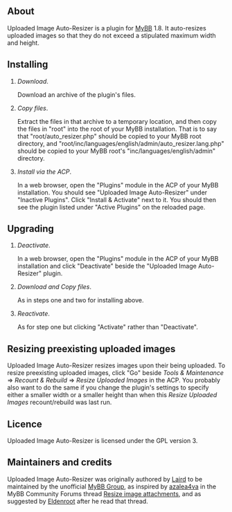 ## About

Uploaded Image Auto-Resizer is a plugin for [MyBB](https://mybb.com/) 1.8. It auto-resizes uploaded images so that they do not exceed a stipulated maximum width and height.

## Installing

1. *Download*.

   Download an archive of the plugin's files.

2. *Copy files*.

   Extract the files in that archive to a temporary location, and then copy the files in "root" into the root of your MyBB installation. That is to say that "root/auto_resizer.php" should be copied to your MyBB root directory, and "root/inc/languages/english/admin/auto_resizer.lang.php" should be copied to your MyBB root's "inc/languages/english/admin" directory.

3. *Install via the ACP*.

   In a web browser, open the "Plugins" module in the ACP of your MyBB installation. You should see "Uploaded Image Auto-Resizer" under "Inactive Plugins". Click "Install & Activate" next to it. You should then see the plugin listed under "Active Plugins" on the reloaded page.

## Upgrading

1. *Deactivate*.

   In a web browser, open the "Plugins" module in the ACP of your MyBB installation and click "Deactivate" beside the "Uploaded Image Auto-Resizer" plugin.

2. *Download and Copy files*.

   As in steps one and two for installing above.

3. *Reactivate*.

   As for step one but clicking "Activate" rather than "Deactivate".

## Resizing preexisting uploaded images

Uploaded Image Auto-Resizer resizes images upon their being uploaded. To resize preexisting uploaded images, click "Go" beside _Tools & Maintenance_ => _Recount & Rebuild_ => _Resize Uploaded Images_ in the ACP. You probably also want to do the same if you change the plugin's settings to specify either a smaller width or a smaller height than when this _Resize Uploaded Images_ recount/rebuild was last run.

## Licence

Uploaded Image Auto-Resizer is licensed under the GPL version 3.

## Maintainers and credits

Uploaded Image Auto-Resizer was originally authored by [Laird](https://github.com/lairdshaw/) to be maintained by the unofficial [MyBB Group](https://mybb.group/), as inspired by [azalea4va](https://community.mybb.com/user-119243.html) in the MyBB Community Forums thread [Resize image attachments](https://community.mybb.com/thread-217961.html), and as suggested by [Eldenroot](https://community.mybb.com/user-84065.html) after he read that thread.
